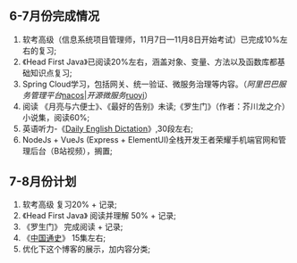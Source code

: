 # 

## 6-7月份完成情况
1. 软考高级（信息系统项目管理师，11月7日—11月8日开始考试）已完成10%左右的复习;
2. 《Head First Java》已阅读20%左右，涵盖对象、变量、方法以及函数库都基础知识点复习;
3. Spring Cloud学习，包括网关、统一验证、微服务治理等内容。（*阿里巴巴服务管理平台*[nacos](http://121.36.243.197:8088/index)|*开源微服务*[ruoyi](http://121.36.243.196:8850/nacos)）
4. 阅读 《月亮与六便士》、《最好的告别》未读;《罗生门》（作者：芥川龙之介）小说集，阅读60%;
5. 英语听力-《[Daily English Dictation](https://www.bilibili.com/video/BV16W411P7qv)》,30段左右;
6. NodeJs + VueJs (Express + ElementUI)全栈开发王者荣耀手机端官网和管理后台（B站视频），搁置;

## 7-8月份计划
1. 软考高级 复习20% + 记录;
2. 《Head First Java》 阅读并理解 50% + 记录;
3. 《罗生门》 完成阅读 + 记录;
4. 《[中国通史](https://www.bilibili.com/bangumi/play/ss33585?t=2079)》 15集左右;
5. 优化下这个博客的展示，加内容分类;